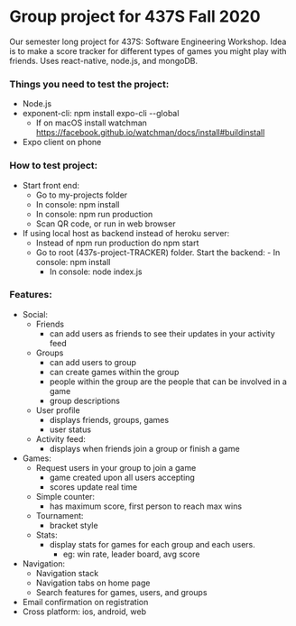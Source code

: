 # Group project for 437S Fall 2020
Our semester long project for 437S: Software Engineering Workshop. Idea is to make a score tracker for different types of games you might play with friends. Uses react-native, node.js, and mongoDB.

### Things you need to test the project:
- Node.js
- exponent-cli: npm install expo-cli --global
    - If on macOS install watchman https://facebook.github.io/watchman/docs/install#buildinstall
- Expo client on phone

### How to test project:
- Start front end:
    - Go to my-projects folder
    - In console: npm install
    - In console: npm run production
    - Scan QR code, or run in web browser
- If using local host as backend instead of heroku server:
    - Instead of npm run production do npm start
    - Go to root (437s-project-TRACKER) folder. Start the backend:
            - In console: npm install
	    - In console: node index.js

### Features:
- Social:
    - Friends
	    - can add users as friends to see their updates in your activity feed
    - Groups
	    - can add users to group
	    - can create games within the group
	    - people within the group are the people that can be involved in a game
	    - group descriptions
    - User profile
	    - displays friends, groups, games
	    - user status
    - Activity feed:
	    - displays when friends join a group or finish a game
- Games:
    - Request users in your group to join a game
	    - game created upon all users accepting    
	    - scores update real time
    - Simple counter:
	    - has maximum score, first person to reach max wins
    - Tournament:
	    - bracket style
    - Stats:
	    - display stats for games for each group and each users.
		    - eg: win rate, leader board, avg score
- Navigation:
    - Navigation stack
    - Navigation tabs on home page
    - Search features for games, users, and groups
- Email confirmation on registration
- Cross platform: ios, android, web
